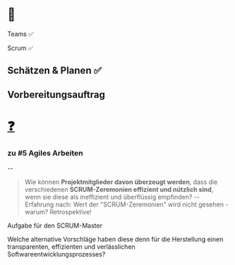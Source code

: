 # 🎯

Teams ✅

Scrum ✅

Schätzen & Planen ✅
---

## Vorbereitungsauftrag 

# [❓](https://moodle.bfh.ch/mod/forum/view.php?id=2271363)

### zu #5 Agiles Arbeiten
--
> Wie können **Projektmitglieder davon überzeugt werden**, dass die verschiedenen **SCRUM-Zeremonien effizient und nützlich sind**, wenn sie diese als ineffizient und überflüssig empfinden?
--
Erfahrung nach: Wert der "SCRUM-Zeremonien" wird nicht gesehen - warum? Retrospektive!

Aufgabe für den SCRUM-Master

Welche alternative Vorschläge haben diese denn für die Herstellung einen transparenten, effizienten und verlässlichen Softwareentwicklungsprozesses?